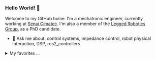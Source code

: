 ### Hello World! 💫

<!--
**qleonardolp/qleonardolp** is a ✨ _special_ ✨ repository because its `README.md` (this file) appears on your GitHub profile.

Here are some ideas to get you started:

- 🔭 I’m currently working on ...
- 🌱 I’m currently learning ...
- 👯 I’m looking to collaborate on ...
- 🤔 I’m looking for help with ...
- 💬 Ask me about ...
- 📫 How to reach me: ...
- 😄 Pronouns: ...
- ⚡ Fun fact: ...
-->

Welcome to my GitHub home. I'm a mechatronic engineer, currently working at [Senai Cimatec](https://github.com/Brazilian-Institute-of-Robotics). 
I'm also a member of the [Legged Robotics Group](https://github.com/leggedrobotics-usp), as a PhD candidate.

- 💬 Ask me about: control systems, impedance control, robot physical interaction, DSP, ros2_controllers

<details>
<summary>My favorites ...</summary>

| Languages | Libraries \| Frameworks | Where I used it |
|-----------|----------------------|-----------------|
| C++       | ROS, Eigen3          | [Xsens ROS driver](https://github.com/qleonardolp/xsens_mtw_driver-release), [Quaternion Kalman Filter](https://github.com/ReRob-USP/ExoGUI) |
| C         | PlatformIO, stm32 HAL| [IC2D test bench software setup](https://github.com/qleonardolp/ic2d-nucleo)
| Python    | Pinocchio, Numpy, Matplotlib, Python Control Systems Library | [Numerical Methods and FEM class](https://github.com/qleonardolp/metodos_numericos), [Legged Robotics class](https://github.com/qleonardolp/pinocchio_2dof_leg_control) |
| Matlab/Simulink 🤔| Control System Toolbox, Aerospace blockset... | [IMU-based-Transparency-Control](https://github.com/qleonardolp/IMU-based-Transparency-Control) | 
</details>

